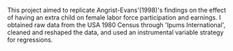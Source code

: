 This project aimed to replicate Angrist-Evans'(1998)'s findings on the effect of having an extra child on female labor force participation and earnings. 
I obtained raw data from the USA 1980 Census through 'Ipums International', cleaned and reshaped the data, and used an instrumental variable strategy for regressions.
